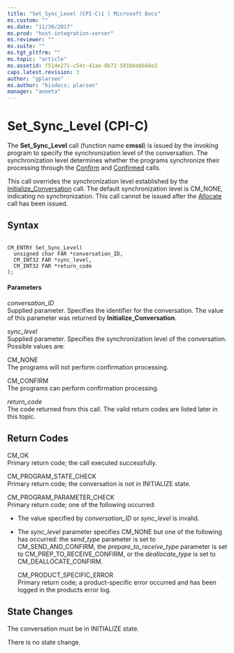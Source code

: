 ```yaml
---
title: "Set_Sync_Level (CPI-C)1 | Microsoft Docs"
ms.custom: ""
ms.date: "11/30/2017"
ms.prod: "host-integration-server"
ms.reviewer: ""
ms.suite: ""
ms.tgt_pltfrm: ""
ms.topic: "article"
ms.assetid: f514e271-c54c-41ae-8b72-581bbebb66e3
caps.latest.revision: 3
author: "gplarsen"
ms.author: "hisdocs; plarsen"
manager: "anneta"
---
```

# Set_Sync_Level (CPI-C)
The **Set_Sync_Level** call (function name **cmssl**) is issued by the invoking program to specify the synchronization level of the conversation. The synchronization level determines whether the programs synchronize their processing through the [Confirm](../core/confirm-cpi-c-2.md) and [Confirmed](../core/confirmed-cpi-c-2.md) calls.  
  
 This call overrides the synchronization level established by the [Initialize_Conversation](../core/initialize-conversation-cpi-c-1.md) call. The default synchronization level is CM_NONE, indicating no synchronization. This call cannot be issued after the [Allocate](../core/allocate-cpi-c-2.md) call has been issued.  
  
## Syntax  
  
```  
  
CM_ENTRY Set_Sync_Level(   
  unsigned char FAR *conversation_ID,    
  CM_INT32 FAR *sync_level,              
  CM_INT32 FAR *return_code              
);  
```  
  
#### Parameters  
 *conversation_ID*  
 Supplied parameter. Specifies the identifier for the conversation. The value of this parameter was returned by **Initialize_Conversation**.  
  
 *sync_level*  
 Supplied parameter. Specifies the synchronization level of the conversation. Possible values are:  
  
 CM_NONE  
 The programs will not perform confirmation processing.  
  
 CM_CONFIRM  
 The programs can perform confirmation processing.  
  
 *return_code*  
 The code returned from this call. The valid return codes are listed later in this topic.  
  
## Return Codes  
 CM_OK  
 Primary return code; the call executed successfully.  
  
 CM_PROGRAM_STATE_CHECK  
 Primary return code; the conversation is not in INITIALIZE state.  
  
 CM_PROGRAM_PARAMETER_CHECK  
 Primary return code; one of the following occurred:  
  
- The value specified by *conversation_ID* or *sync_level* is invalid.  
  
- The *sync_level* parameter specifies CM_NONE but one of the following has occurred: the *send_type* parameter is set to CM_SEND_AND_CONFIRM, the *prepare_to_receive_type* parameter is set to CM_PREP_TO_RECEIVE_CONFIRM, or the *deallocate_type* is set to CM_DEALLOCATE_CONFIRM.  
  
  CM_PRODUCT_SPECIFIC_ERROR  
  Primary return code; a product-specific error occurred and has been logged in the products error log.  
  
## State Changes  
 The conversation must be in INITIALIZE state.  
  
 There is no state change.